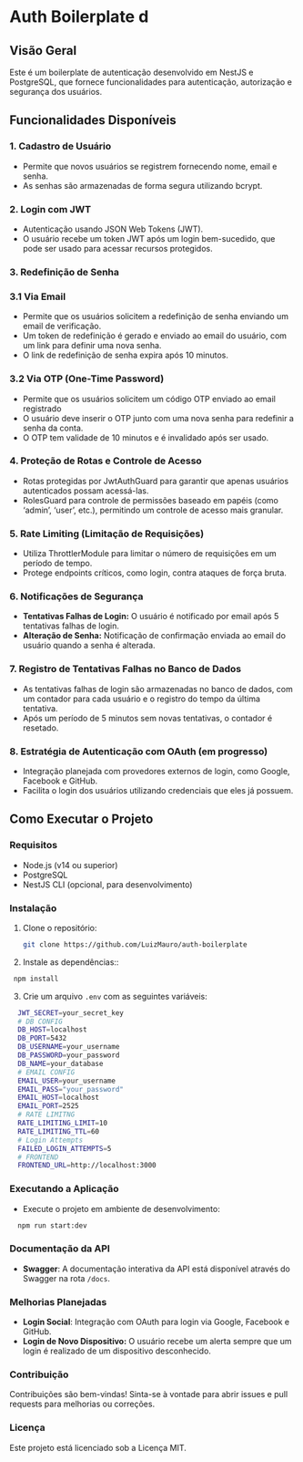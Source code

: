 # Auth Boilerplate d

## Visão Geral

Este é um boilerplate de autenticação desenvolvido em NestJS e PostgreSQL, que fornece funcionalidades para autenticação, autorização e segurança dos usuários.

## Funcionalidades Disponíveis

### 1. Cadastro de Usuário

- Permite que novos usuários se registrem fornecendo nome, email e senha.
- As senhas são armazenadas de forma segura utilizando bcrypt.

### 2. Login com JWT

- Autenticação usando JSON Web Tokens (JWT).
- O usuário recebe um token JWT após um login bem-sucedido, que pode ser usado para acessar recursos protegidos.

### 3. Redefinição de Senha

### 3.1 Via Email

- Permite que os usuários solicitem a redefinição de senha enviando um email de verificação.
- Um token de redefinição é gerado e enviado ao email do usuário, com um link para definir uma nova senha.
- O link de redefinição de senha expira após 10 minutos.

### 3.2 Via OTP (One-Time Password)

- Permite que os usuários solicitem um código OTP enviado ao email registrado
- O usuário deve inserir o OTP junto com uma nova senha para redefinir a senha da conta.
- O OTP tem validade de 10 minutos e é invalidado após ser usado.

### 4. Proteção de Rotas e Controle de Acesso

- Rotas protegidas por JwtAuthGuard para garantir que apenas usuários autenticados possam acessá-las.
- RolesGuard para controle de permissões baseado em papéis (como ‘admin’, ‘user’, etc.), permitindo um controle de acesso mais granular.

### 5. Rate Limiting (Limitação de Requisições)

- Utiliza ThrottlerModule para limitar o número de requisições em um período de tempo.
- Protege endpoints críticos, como login, contra ataques de força bruta.

### 6. Notificações de Segurança

- **Tentativas Falhas de Login:** O usuário é notificado por email após 5 tentativas falhas de login.
- **Alteração de Senha:** Notificação de confirmação enviada ao email do usuário quando a senha é alterada.

### 7. Registro de Tentativas Falhas no Banco de Dados

- As tentativas falhas de login são armazenadas no banco de dados, com um contador para cada usuário e o registro do tempo da última tentativa.
- Após um período de 5 minutos sem novas tentativas, o contador é resetado.

### 8. Estratégia de Autenticação com OAuth (em progresso)

- Integração planejada com provedores externos de login, como Google, Facebook e GitHub.
- Facilita o login dos usuários utilizando credenciais que eles já possuem.

## Como Executar o Projeto

### Requisitos

- Node.js (v14 ou superior)
- PostgreSQL
- NestJS CLI (opcional, para desenvolvimento)

### Instalação

1. Clone o repositório:

   ```bash
   git clone https://github.com/LuizMauro/auth-boilerplate
   ```

2. Instale as dependências::

```bash
 npm install
```

3. Crie um arquivo `.env` com as seguintes variáveis:

```bash
  JWT_SECRET=your_secret_key
  # DB CONFIG
  DB_HOST=localhost
  DB_PORT=5432
  DB_USERNAME=your_username
  DB_PASSWORD=your_password
  DB_NAME=your_database
  # EMAIL CONFIG
  EMAIL_USER=your_username
  EMAIL_PASS="your_password"
  EMAIL_HOST=localhost
  EMAIL_PORT=2525
  # RATE LIMITNG
  RATE_LIMITING_LIMIT=10
  RATE_LIMITING_TTL=60
  # Login Attempts
  FAILED_LOGIN_ATTEMPTS=5
  # FRONTEND
  FRONTEND_URL=http://localhost:3000
```

### Executando a Aplicação

- Execute o projeto em ambiente de desenvolvimento:

```bash
  npm run start:dev
```

### Documentação da API

- **Swagger**: A documentação interativa da API está disponível através do Swagger na rota `/docs`.

### Melhorias Planejadas

- **Login Social**: Integração com OAuth para login via Google, Facebook e GitHub.
- **Login de Novo Dispositivo:** O usuário recebe um alerta sempre que um login é realizado de um dispositivo desconhecido.

### Contribuição

Contribuições são bem-vindas! Sinta-se à vontade para abrir issues e pull requests para melhorias ou correções.

### Licença

Este projeto está licenciado sob a Licença MIT.
